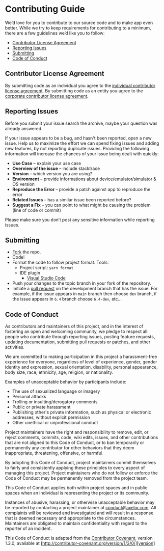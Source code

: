 # Contributing Guide

We’d love for you to contribute to our source code and to make app even better. While we try to keep requirements for contributing to a minimum, there are a few guidelines we’d like you to follow:

- [Contributor License Agreement](#contributor-license-agreement)
- [Reporting Issues](#reporting-issues)
- [Submitting](#submitting)
- [Code of Conduct](#code-of-conduct)

## Contributor License Agreement

By submitting code as an individual you agree to the [individual contributor license agreement][individual-cla].
By submitting code as an entity you agree to the [corporate contributor license agreement][corporate-cla].

## Reporting Issues

Before you submit your issue search the archive, maybe your question was already answered.

If your issue appears to be a bug, and hasn't been reported, open a new issue. Help us to maximize the effort we can spend fixing issues and adding new features, by not reporting duplicate issues. Providing the following information will increase the chances of your issue being dealt with quickly:

- **Use Case** – explain your use case
- **Overview of the issue** – include stacktrace
- **Version** – which version you are using?
- **Environment** – provide informations about device/emulator/simulator & OS version
- **Reproduce the Error** – provide a patch against app to reproduce the error
- **Related Issues** – has a similar issue been reported before?
- **Suggest a Fix** – you can point to what might be causing the problem (line of code or commit)

Please make sure you don’t post any sensitive information while reporting issues.

## Submitting

- [Fork](https://help.github.com/articles/fork-a-repo/) the repo.
- Code!
- Format the code to follow project format. Tools:
  - Project script: `yarn format`
  - IDE plugin
    - [Visual Studio Code](https://marketplace.visualstudio.com/items?itemName=esbenp.prettier-vscode)
- Push your changes to the topic branch in your fork of the repository.
- Initiate a [pull request](http://help.github.com/send-pull-requests/) on the development branch that has the issue. For example, if the issue appears in `main` branch then choose `dev` branch, if the issue appears in `6.4` branch choose `6.4-dev`, etc...

## Code of Conduct

As contributors and maintainers of this project, and in the interest of fostering an open and welcoming community, we pledge to respect all people who contribute through reporting issues, posting feature requests, updating documentation, submitting pull requests or patches, and other activities.

We are committed to making participation in this project a harassment-free experience for everyone, regardless of level of experience, gender, gender identity and expression, sexual orientation, disability, personal appearance, body size, race, ethnicity, age, religion, or nationality.

Examples of unacceptable behavior by participants include:

- The use of sexualized language or imagery
- Personal attacks
- Trolling or insulting/derogatory comments
- Public or private harassment
- Publishing other's private information, such as physical or electronic addresses, without explicit permission
- Other unethical or unprofessional conduct

Project maintainers have the right and responsibility to remove, edit, or reject comments, commits, code, wiki edits, issues, and other contributions that are not aligned to this Code of Conduct, or to ban temporarily or permanently any contributor for other behaviors that they deem inappropriate, threatening, offensive, or harmful.

By adopting this Code of Conduct, project maintainers commit themselves to fairly and consistently applying these principles to every aspect of managing this project. Project maintainers who do not follow or enforce the Code of Conduct may be permanently removed from the project team.

This Code of Conduct applies both within project spaces and in public spaces when an individual is representing the project or its community.

Instances of abusive, harassing, or otherwise unacceptable behavior may be reported by contacting a project maintainer at [conduct@axelor.com][mail]. All complaints will be reviewed and investigated and will result in a response that is deemed necessary and appropriate to the circumstances. Maintainers are obligated to maintain confidentiality with regard to the reporter of an incident.

This Code of Conduct is adapted from the [Contributor Covenant][homepage], version 1.3.0, available at [http://contributor-covenant.org/version/1/3/0/][version]

[mail]: mailto:conduct@axelor.com
[homepage]: http://contributor-covenant.org
[version]: http://contributor-covenant.org/version/1/3/0/
[individual-cla]: http://axelor.com/cla/individuel-cla/
[corporate-cla]: http://axelor.com/cla/corporate-cla/
